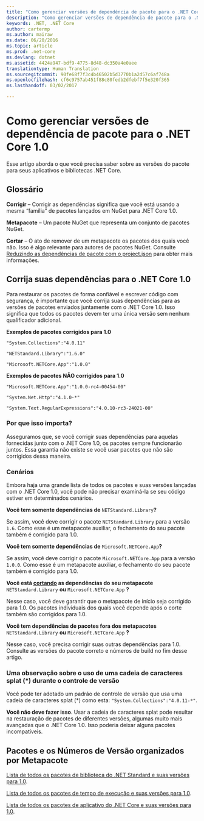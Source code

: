 ```yaml
---
title: "Como gerenciar versões de dependência de pacote para o .NET Core 1.0"
description: "Como gerenciar versões de dependência de pacote para o .NET Core 1.0"
keywords: .NET, .NET Core
author: cartermp
ms.author: mairaw
ms.date: 06/20/2016
ms.topic: article
ms.prod: .net-core
ms.devlang: dotnet
ms.assetid: 4424a947-bdf9-4775-8d48-dc350a4e0aee
translationtype: Human Translation
ms.sourcegitcommit: 90fe68f7f3c4b46502b5d3770b1a2d57c6af748a
ms.openlocfilehash: cf6c9757ab451f88c80fedb2dfebf7f5e320f365
ms.lasthandoff: 03/02/2017

---
```


# <a name="how-to-manage-package-dependency-versions-for-net-core-10"></a>Como gerenciar versões de dependência de pacote para o .NET Core 1.0

Esse artigo aborda o que você precisa saber sobre as versões do pacote para seus aplicativos e bibliotecas .NET Core.

## <a name="glossary"></a>Glossário

**Corrigir** – Corrigir as dependências significa que você está usando a mesma “família” de pacotes lançados em NuGet para .NET Core 1.0.

**Metapacote** – Um pacote NuGet que representa um conjunto de pacotes NuGet.

**Cortar** – O ato de remover de um metapacote os pacotes dos quais você não.  Isso é algo relevante para autores de pacotes NuGet.  Consulte [Reduzindo as dependências de pacote com o project.json](../deploying/reducing-dependencies.md) para obter mais informações. 

## <a name="fix-your-dependencies-to-net-core-10"></a>Corrija suas dependências para o .NET Core 1.0

Para restaurar os pacotes de forma confiável e escrever código com segurança, é importante que você corrija suas dependências para as versões de pacotes enviados juntamente com o .NET Core 1.0.  Isso significa que todos os pacotes devem ter uma única versão sem nenhum qualificador adicional.

**Exemplos de pacotes corrigidos para 1.0**

`"System.Collections":"4.0.11"`

`"NETStandard.Library":"1.6.0"`

`"Microsoft.NETCore.App":"1.0.0"`

**Exemplos de pacotes NÃO corrigidos para 1.0**

`"Microsoft.NETCore.App":"1.0.0-rc4-00454-00"`

`"System.Net.Http":"4.1.0-*"`

`"System.Text.RegularExpressions":"4.0.10-rc3-24021-00"`

### <a name="why-does-this-matter"></a>Por que isso importa?

Asseguramos que, se você corrigir suas dependências para aquelas fornecidas junto com o .NET Core 1.0, os pacotes sempre funcionarão juntos.  Essa garantia não existe se você usar pacotes que não são corrigidos dessa maneira.

### <a name="scenarios"></a>Cenários

Embora haja uma grande lista de todos os pacotes e suas versões lançadas com o .NET Core 1.0, você pode não precisar examiná-la se seu código estiver em determinados cenários.

**Você tem somente dependências de** `NETStandard.Library`**?**

Se assim, você deve corrigir o pacote `NETStandard.Library` para a versão `1.6`.  Como esse é um metapacote auxiliar, o fechamento do seu pacote também é corrigido para 1.0.

**Você tem somente dependências de** `Microsoft.NETCore.App`**?**

Se assim, você deve corrigir o pacote `Microsoft.NETCore.App` para a versão `1.0.0`.  Como esse é um metapacote auxiliar, o fechamento do seu pacote também é corrigido para 1.0.

**Você está [cortando](../deploying/reducing-dependencies.md) as dependências do seu metapacote**  `NETStandard.Library` **ou** `Microsoft.NETCore.App` **?**

Nesse caso, você deve garantir que o metapacote de início seja corrigido para 1.0.  Os pacotes individuais dos quais você depende após o corte também são corrigidos para 1.0.

**Você tem dependências de pacotes fora dos metapacotes** `NETStandard.Library` **ou** `Microsoft.NETCore.App` **?**

Nesse caso, você precisa corrigir suas outras dependências para 1.0.  Consulte as versões do pacote correto e números de build no fim desse artigo.

### <a name="a-note-on-using-a-splat-string--when-versioning"></a>Uma observação sobre o uso de uma cadeia de caracteres splat (\*) durante o controle de versão

Você pode ter adotado um padrão de controle de versão que usa uma cadeia de caracteres splat (\*) como esta: `"System.Collections":"4.0.11-*"`.

**Você não deve fazer isso**.  Usar a cadeia de caracteres splat pode resultar na restauração de pacotes de diferentes versões, algumas muito mais avançadas que o .NET Core 1.0.  Isso poderia deixar alguns pacotes incompatíveis.

## <a name="packages-and-version-numbers-organized-by-metapackage"></a>Pacotes e os Números de Versão organizados por Metapacote

[Lista de todos os pacotes de biblioteca do .NET Standard e suas versões para 1.0](https://github.com/dotnet/versions/blob/master/build-info/dotnet/corefx/release/1.0.0/Latest_Packages.txt).

[Lista de todos os pacotes de tempo de execução e suas versões para 1.0](https://github.com/dotnet/versions/blob/master/build-info/dotnet/coreclr/release/1.0.0/LKG_Packages.txt).

[Lista de todos os pacotes de aplicativo do .NET Core e suas versões para 1.0](https://github.com/dotnet/versions/blob/master/build-info/dotnet/core-setup/release/1.0.0/Latest_Packages.txt).

